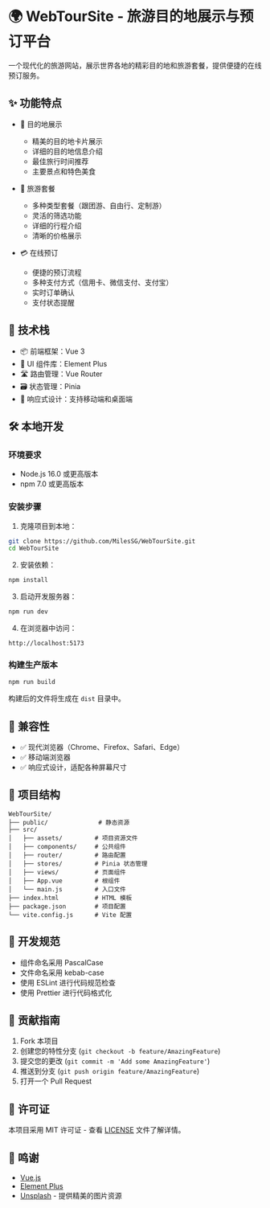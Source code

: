 # 🌍 WebTourSite - 旅游目的地展示与预订平台

一个现代化的旅游网站，展示世界各地的精彩目的地和旅游套餐，提供便捷的在线预订服务。

## ✨ 功能特点

- 🏰 目的地展示
  - 精美的目的地卡片展示
  - 详细的目的地信息介绍
  - 最佳旅行时间推荐
  - 主要景点和特色美食

- 🎫 旅游套餐
  - 多种类型套餐（跟团游、自由行、定制游）
  - 灵活的筛选功能
  - 详细的行程介绍
  - 清晰的价格展示

- 💳 在线预订
  - 便捷的预订流程
  - 多种支付方式（信用卡、微信支付、支付宝）
  - 实时订单确认
  - 支付状态提醒

## 🚀 技术栈

- 📦 前端框架：Vue 3
- 🎨 UI 组件库：Element Plus
- 🛣️ 路由管理：Vue Router
- 🗃️ 状态管理：Pinia
- 📱 响应式设计：支持移动端和桌面端

## 🛠️ 本地开发

### 环境要求

- Node.js 16.0 或更高版本
- npm 7.0 或更高版本

### 安装步骤

1. 克隆项目到本地：
```bash
git clone https://github.com/MilesSG/WebTourSite.git
cd WebTourSite
```

2. 安装依赖：
```bash
npm install
```

3. 启动开发服务器：
```bash
npm run dev
```

4. 在浏览器中访问：
```
http://localhost:5173
```

### 构建生产版本

```bash
npm run build
```

构建后的文件将生成在 `dist` 目录中。

## 📱 兼容性

- ✅ 现代浏览器（Chrome、Firefox、Safari、Edge）
- ✅ 移动端浏览器
- ✅ 响应式设计，适配各种屏幕尺寸

## 🎨 项目结构

```
WebTourSite/
├── public/              # 静态资源
├── src/
│   ├── assets/         # 项目资源文件
│   ├── components/     # 公共组件
│   ├── router/         # 路由配置
│   ├── stores/         # Pinia 状态管理
│   ├── views/          # 页面组件
│   ├── App.vue         # 根组件
│   └── main.js         # 入口文件
├── index.html          # HTML 模板
├── package.json        # 项目配置
└── vite.config.js      # Vite 配置
```

## 📝 开发规范

- 组件命名采用 PascalCase
- 文件命名采用 kebab-case
- 使用 ESLint 进行代码规范检查
- 使用 Prettier 进行代码格式化

## 🤝 贡献指南

1. Fork 本项目
2. 创建您的特性分支 (`git checkout -b feature/AmazingFeature`)
3. 提交您的更改 (`git commit -m 'Add some AmazingFeature'`)
4. 推送到分支 (`git push origin feature/AmazingFeature`)
5. 打开一个 Pull Request

## 📄 许可证

本项目采用 MIT 许可证 - 查看 [LICENSE](LICENSE) 文件了解详情。

## 🙏 鸣谢

- [Vue.js](https://vuejs.org/)
- [Element Plus](https://element-plus.org/)
- [Unsplash](https://unsplash.com/) - 提供精美的图片资源
